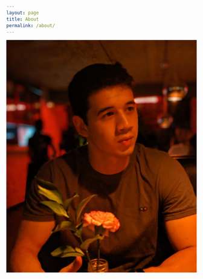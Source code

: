 ```yaml
---
layout: page
title: About
permalink: /about/
---
```

<img src="/assets/img/Khoki Whatsapp photo crpd.jpeg">
